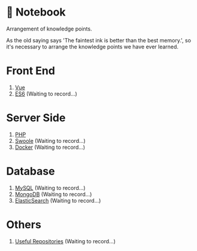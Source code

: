 🍃 Notebook
====================
Arrangement of knowledge points.

As the old saying says 'The faintest ink is better than the best memory.', so it's necessary to arrange the knowledge points we have ever learned.

# Front End
1. [Vue](https://github.com/yeyongzhen/notebook/blob/master/vue.md)
2. [ES6]() (Waiting to record...)

# Server Side
1. [PHP](https://github.com/yeyongzhen/notebook/blob/master/php.md)
2. [Swoole]() (Waiting to record...)
3. [Docker]() (Waiting to record...)

# Database
1. [MySQL]() (Waiting to record...)
2. [MongoDB]() (Waiting to record...)
3. [ElasticSearch]() (Waiting to record...)

# Others
1. [Useful Repositories]() (Waiting to record...)
